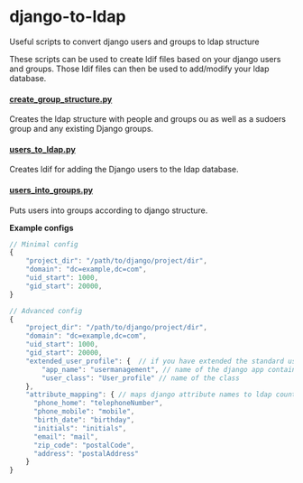 # django-to-ldap
Useful scripts to convert django users and groups to ldap structure

These scripts can be used to create ldif files based on your django users and groups.
Those ldif files can then be used to add/modify your ldap database.

#### [create_group_structure.py](create_group_structure.py)
Creates the ldap structure with people and groups ou as well as a sudoers group and any existing Django groups.

#### [users_to_ldap.py](users_to_ldap.py)
Creates ldif for adding the Django users to the ldap database.

#### [users_into_groups.py](users_into_groups.py)
Puts users into groups according to django structure.


**Example configs**
```js
// Minimal config
{
	"project_dir": "/path/to/django/project/dir",
	"domain": "dc=example,dc=com",
	"uid_start": 1000,
	"gid_start": 20000,
}

// Advanced config
{
	"project_dir": "/path/to/django/project/dir",
	"domain": "dc=example,dc=com",
	"uid_start": 1000,
	"gid_start": 20000,
	"extended_user_profile": {  // if you have extended the standard user class
		"app_name": "usermanagement", // name of the django app containing the extended user model
		"user_class": "User_profile" // name of the class
	},
	"attribute_mapping": { // maps django attribute names to ldap counter parts
	  "phone_home": "telephoneNumber",
	  "phone_mobile": "mobile",
	  "birth_date": "birthday",
	  "initials": "initials",
	  "email": "mail",
	  "zip_code": "postalCode",
	  "address": "postalAddress"
	}
}


```
